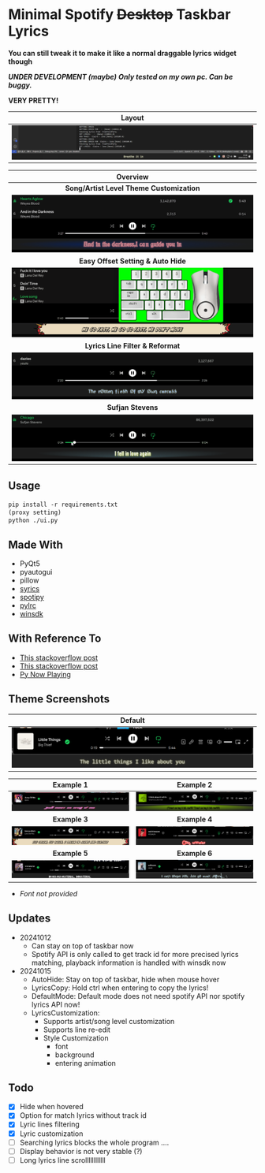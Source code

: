# Minimal Spotify ~~Desktop~~ Taskbar Lyrics

**You can still tweak it to make it like a normal draggable lyrics widget though**

***UNDER DEVELOPMENT (maybe)***
***Only tested on my own pc. Can be buggy.***

**VERY PRETTY!**

| Layout |
|:------:|
| ![Layout](ExampleImages/layout.png) |


| Overview |
|:----------:|
| **Song/Artist Level Theme Customization** |
| ![song_change](gifs/charlixcx_everythingisromantic.gif) |
| **Easy Offset Setting & Auto Hide** |
| ![ctrl](gifs/lanadelrey_lovesong.gif) |
| **Lyrics Line Filter & Reformat** |
| ![fzl](gifs/yeule_softscars.gif) |
| **Sufjan Stevens** |
| ![sfj](gifs/sufjanstevens_chicago.gif) |

## Usage
```
pip install -r requirements.txt
(proxy setting)
python ./ui.py
```

## Made With
- PyQt5
- pyautogui
- pillow
- [syrics](https://github.com/akashrchandran/Syrics)
- [spotipy](https://github.com/spotipy-dev/spotipy)
- [pylrc](https://github.com/doakey3/pylrc)
- [winsdk](https://github.com/pywinrt/python-winsdk)

## With Reference To
- [This stackoverflow post](https://stackoverflow.com/questions/64290561/qlabel-correct-positioning-for-text-outline)
- [This stackoverflow post](https://stackoverflow.com/questions/79080076/how-to-set-a-qwidget-hidden-when-mouse-hovering-and-reappear-when-mouse-leaving)
- [Py Now Playing](https://github.com/ABUCKY0/py-now-playing)

## Theme Screenshots

| Default |
|:-------:|
| ![Default](ExampleImages/bigthief_littlethings.png) |

| Example 1 | Example 2 |
|:-----------:|:-----------:|
| ![Example 1](ExampleImages/bjork_armyofme.png) | ![Example 2](ExampleImages/charlixcx_ithinkaboutitallthetime.png) |
| **Example 3** | **Example 4** |
| ![Example 3](ExampleImages/lanadelrey_venicebitch.png) | ![Example 4](ExampleImages/rosalia_motomami.png) |
| **Example 5** | **Example 6** |
| ![Example 5](ExampleImages/sophie_immaterial.png) | ![Example 6](ExampleImages/yeule_softscars.png) |

- *Font not provided*


## Updates

- 20241012
    - Can stay on top of taskbar now
    - Spotify API is only called to get track id for more precised lyrics matching, playback information is handled with winsdk now
- 20241015
    - AutoHide: Stay on top of taskbar, hide when mouse hover
    - LyricsCopy: Hold ctrl when entering to copy the lyrics!
    - DefaultMode: Default mode does not need spotify API nor spotify lyrics API now!
    - LyricsCustomization:
        - Supports artist/song level customization
        - Supports line re-edit
        - Style Customization
            - font
            - background
            - entering animation

## Todo

- [x] Hide when hovered
- [x] Option for match lyrics without track id
- [x] Lyric lines filtering
- [x] Lyric customization
- [ ] Searching lyrics blocks the whole program ....
- [ ] Display behavior is not very stable (?)
- [ ] Long lyrics line scrollllllllllll